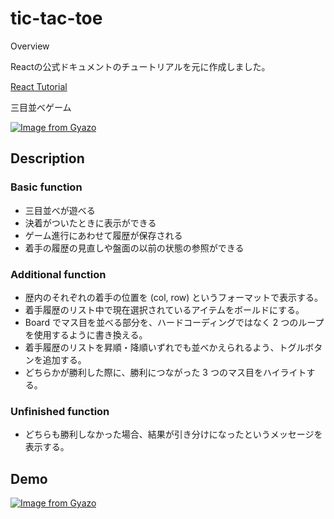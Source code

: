 tic-tac-toe
====

Overview

Reactの公式ドキュメントのチュートリアルを元に作成しました。

[React Tutorial](https://ja.reactjs.org/tutorial/tutorial.html)

三目並べゲーム

[![Image from Gyazo](https://i.gyazo.com/018ba8dbeacc337dde2e757a8454ec3a.png)](https://gyazo.com/018ba8dbeacc337dde2e757a8454ec3a)

## Description

### Basic function

- 三目並べが遊べる
- 決着がついたときに表示ができる
- ゲーム進行にあわせて履歴が保存される
- 着手の履歴の見直しや盤面の以前の状態の参照ができる

### Additional function

- 歴内のそれぞれの着手の位置を (col, row) というフォーマットで表示する。
- 着手履歴のリスト中で現在選択されているアイテムをボールドにする。
- Board でマス目を並べる部分を、ハードコーディングではなく 2 つのループを使用するように書き換える。
- 着手履歴のリストを昇順・降順いずれでも並べかえられるよう、トグルボタンを追加する。
- どちらかが勝利した際に、勝利につながった 3 つのマス目をハイライトする。

### Unfinished function

- どちらも勝利しなかった場合、結果が引き分けになったというメッセージを表示する。

## Demo

[![Image from Gyazo](https://i.gyazo.com/8d132efeb4146b9be781ecfdd5720138.gif)](https://gyazo.com/8d132efeb4146b9be781ecfdd5720138)
